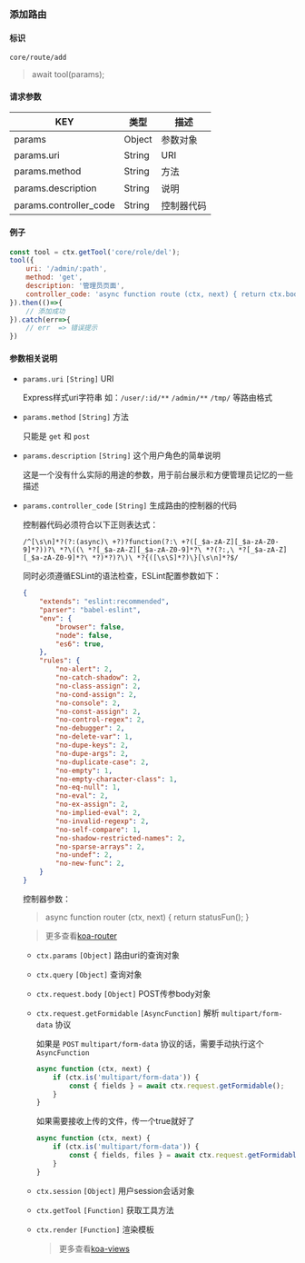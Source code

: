
### 添加路由

#### 标识

`core/route/add`

> await tool(params);

#### 请求参数

| KEY                    | 类型    | 描述      |
| ---------------------- | ------- | --------- |
| params                 | Object | 参数对象   |
| params.uri             | String | URI        |
| params.method          | String | 方法       |
| params.description     | String | 说明       |
| params.controller_code | String | 控制器代码 |


#### 例子

```javascript
const tool = ctx.getTool('core/role/del');
tool({
	uri: '/admin/:path',
	method: 'get',
	description: '管理员页面',
	controller_code: 'async function route (ctx, next) { return ctx.body = \'admin path\'; }'
}).then(()=>{
	// 添加成功
}).catch(err=>{
	// err  => 错误提示
})
```

#### 参数相关说明

*   `params.uri` `[String]` URI

    Express样式uri字符串 如：`/user/:id/**` `/admin/**` `/tmp/` 等路由格式

*   `params.method` `[String]` 方法

    只能是 `get` 和 `post`

*   `params.description` `[String]` 这个用户角色的简单说明

    这是一个没有什么实际的用途的参数，用于前台展示和方便管理员记忆的一些描述

*   `params.controller_code` `[String]` 生成路由的控制器的代码

    控制器代码必须符合以下正则表达式：

    `/^[\s\n]*?(?:(async)\ +?)?function(?:\ +?([_$a-zA-Z][_$a-zA-Z0-9]*?))?\ *?\((\ *?[_$a-zA-Z][_$a-zA-Z0-9]*?\ *?(?:,\ *?[_$a-zA-Z][_$a-zA-Z0-9]*?\ *?)*?)?\)\ *?{([\s\S]*?)\}[\s\n]*?$/`

    同时必须遵循ESLint的语法检查，ESLint配置参数如下：

    ```json
    {
        "extends": "eslint:recommended",
        "parser": "babel-eslint",
        "env": {
            "browser": false,
            "node": false,
            "es6": true,
        },
        "rules": {
            "no-alert": 2,
            "no-catch-shadow": 2,
            "no-class-assign": 2,
            "no-cond-assign": 2,
            "no-console": 2,
            "no-const-assign": 2,
            "no-control-regex": 2,
            "no-debugger": 2,
            "no-delete-var": 1,
            "no-dupe-keys": 2,
            "no-dupe-args": 2,
            "no-duplicate-case": 2,
            "no-empty": 1,
            "no-empty-character-class": 1,
            "no-eq-null": 1,
            "no-eval": 2,
            "no-ex-assign": 2,
            "no-implied-eval": 2,
            "no-invalid-regexp": 2,
            "no-self-compare": 1,
            "no-shadow-restricted-names": 2,
            "no-sparse-arrays": 2,
            "no-undef": 2,
            "no-new-func": 2,
        }
    }
    ```

    控制器参数：

    > async function router (ctx, next) { return statusFun(); }

    > 更多查看[koa-router](https://www.npmjs.com/package/koa-router)

    *   `ctx.params` `[Object]` 路由uri的查询对象

    *   `ctx.query` `[Object]` 查询对象

    *   `ctx.request.body` `[Object]` POST传参body对象

    *   `ctx.request.getFormidable` `[AsyncFunction]` 解析 `multipart/form-data` 协议

        如果是 `POST` `multipart/form-data` 协议的话，需要手动执行这个 `AsyncFunction`

        ```javascript
        async function (ctx, next) {
            if (ctx.is('multipart/form-data')) {
                const { fields } = await ctx.request.getFormidable();
            }
        }
        ```

        如果需要接收上传的文件，传一个true就好了

        ```javascript
        async function (ctx, next) {
            if (ctx.is('multipart/form-data')) {
                const { fields, files } = await ctx.request.getFormidable(true);
            }
        }
        ```
    *   `ctx.session` `[Object]` 用户session会话对象

    *   `ctx.getTool` `[Function]` 获取工具方法

    *   `ctx.render` `[Function]` 渲染模板

        > 更多查看[koa-views](https://www.npmjs.com/package/koa-views)